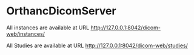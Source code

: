 # OrthancDicomServer

All instances are available at URL
http://127.0.0.1:8042/dicom-web/instances/

All Studies are available at URL
http://127.0.0.1:8042/dicom-web/studies/
